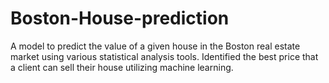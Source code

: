 # Boston-House-prediction
A model to predict the value of a given house in the Boston real estate market using various statistical analysis tools. Identified the best price that a client can sell their house utilizing machine learning.

